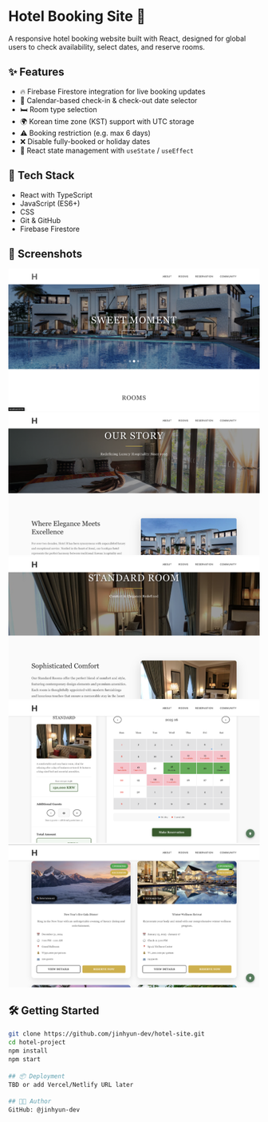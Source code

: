 # Hotel Booking Site 🏨

A responsive hotel booking website built with React, designed for global users to check availability, select dates, and reserve rooms.

## ✨ Features

- 🔥 Firebase Firestore integration for live booking updates
- 📅 Calendar-based check-in & check-out date selector
- 🛏️ Room type selection
- 🌍 Korean time zone (KST) support with UTC storage
- ⚠️ Booking restriction (e.g. max 6 days)
- ❌ Disable fully-booked or holiday dates
- 🔄 React state management with `useState` / `useEffect`

## 🚀 Tech Stack

- React with TypeScript
- JavaScript (ES6+)
- CSS
- Git & GitHub
- Firebase Firestore

## 📸 Screenshots

![Home](image.png)
![About Page](image-1.png)
![Room Information](image-2.png)
![Reservation Page](image-3.png)
![Events Page](image-4.png)

## 🛠️ Getting Started

```bash
git clone https://github.com/jinhyun-dev/hotel-site.git
cd hotel-project
npm install
npm start

## 📦 Deployment
TBD or add Vercel/Netlify URL later

## 🧑‍💻 Author
GitHub: @jinhyun-dev

